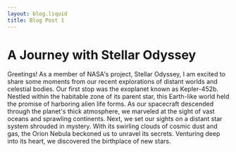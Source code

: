 ```yaml
---
layout: blog.liquid
title: Blog Post 1
---
```

# A Journey with Stellar Odyssey
Greetings! As a member of NASA's project, Stellar Odyssey, I am excited to share some moments from our recent explorations of distant worlds and celestial bodies. Our first stop was the exoplanet known as Kepler-452b. Nestled within the habitable zone of its parent star, this Earth-like world held the promise of harboring alien life forms. As our spacecraft descended through the planet's thick atmosphere, we marveled at the sight of vast oceans and sprawling continents. Next, we set our sights on a distant star system shrouded in mystery. With its swirling clouds of cosmic dust and gas, the Orion Nebula beckoned us to unravel its secrets. Venturing deep into its heart, we discovered the birthplace of new stars.